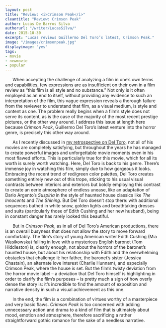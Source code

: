 ```yaml
---
layout: post
title: "Review: <i>Crimson Peak</i>"
cleantitle: "Review: Crimson Peak"
author: Lucas De Barros Silva
authorurl: "/writer/LucasSilva/"
date: 2015-10-30
excerpt: "Lucas reviews Guillermo Del Toro’s latest, Crimson Peak." 
image: "/images/crimsonpeak.jpg"
displayimage: "yes"
tags: 
- movie
- newmovie
- popular
---
```


&nbsp;&nbsp;&nbsp;&nbsp;&nbsp;&nbsp;When accepting the challenge of analyzing a film in one’s own terms and capabilities, few expressions are as insufficient on their own in a film review as “this film is all style and no substance.” Not only is it often employed as an end to itself, without providing any evidence to such an interpretation of the film, this vague expression reveals a thorough failure from the reviewer to understand that film, as a visual medium, is style and content as one. The problem really begins when a film’s style does not serve its content, as is the case of the majority of the most recent prestige pictures, or the other way around. I address this issue at length here because *Crimson Peak*, Guillermo Del Toro’s latest venture into the horror genre, is precisely this other way around.

&nbsp;&nbsp;&nbsp;&nbsp;&nbsp;&nbsp;As I recently discussed in [my retrospective on Del Toro](http://pennmoviegoer.com/2015/10/26/deltoro.html), not all of his movies are completely satisfying, but throughout the years he has managed to create powerful images and unforgettable movie moments even in his most flawed efforts. This is particularly true for this movie, which for all its worth is surely worth watching. Here, Del Toro is back to his genre. There’s immense joy in watching this film, simply due to how gorgeous it looks. Embracing the recent trend of red/green color palettes, Del Toro creates something entirely new out of this trope, sticking to his usual visual contrasts between interiors and exteriors but boldly employing this contrast to create an eerie atmosphere of endless unease, like an adaptation of Dario Argento’s *Suspiria* in the style of haunted house classics like *The Innocents* and *The Shining*. But Del Toro doesn’t stop there: with additional sequences bathed in white snow, golden lights and breathtaking dresses and suits (particularly those of Edith Cushing and her new husband), being in constant danger has rarely looked this beautiful.

&nbsp;&nbsp;&nbsp;&nbsp;&nbsp;&nbsp;But in *Crimson Peak*, as in all of Del Toro’s American productions, there is an overall busyness that does not allow the story to move forward comfortably. The film’s story of young American writer Edith Cushing (Mia Wasikowska) falling in love with a mysterious English baronet (Tom Hiddleston) is, clearly enough, not about the horrors of the baronet’s haunted house, but about his relationship with Edith and the overwhelming obstacles that challenge it: her father, the baronet’s sister (Jessica Chastain), an alternate love interest (Charlie Hunnam), and especially Crimson Peak, where the house is set. But the film’s twisty deviation from the horror movie label – a deviation that Del Toro himself is highlighting in order to clarify the film’s purposes – is pretty much a sign of how overly dense the story is: it’s incredible to find the amount of exposition and narrative density in such a visual achievement as this one.

&nbsp;&nbsp;&nbsp;&nbsp;&nbsp;&nbsp;In the end, the film is a combination of virtues worthy of a masterpiece and very basic flaws. *Crimson Peak* is too concerned with adding unnecessary action and drama to a kind of film that is ultimately about mood, emotion and atmosphere, therefore sacrificing a rather straightforward gothic romance for the sake of a needless narrative.

